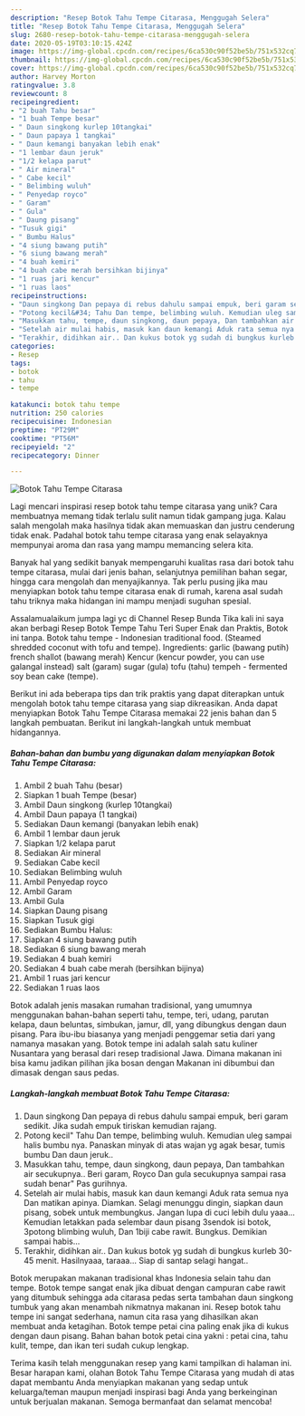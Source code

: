 ```yaml
---
description: "Resep Botok Tahu Tempe Citarasa, Menggugah Selera"
title: "Resep Botok Tahu Tempe Citarasa, Menggugah Selera"
slug: 2680-resep-botok-tahu-tempe-citarasa-menggugah-selera
date: 2020-05-19T03:10:15.424Z
image: https://img-global.cpcdn.com/recipes/6ca530c90f52be5b/751x532cq70/botok-tahu-tempe-citarasa-foto-resep-utama.jpg
thumbnail: https://img-global.cpcdn.com/recipes/6ca530c90f52be5b/751x532cq70/botok-tahu-tempe-citarasa-foto-resep-utama.jpg
cover: https://img-global.cpcdn.com/recipes/6ca530c90f52be5b/751x532cq70/botok-tahu-tempe-citarasa-foto-resep-utama.jpg
author: Harvey Morton
ratingvalue: 3.8
reviewcount: 8
recipeingredient:
- "2 buah Tahu besar"
- "1 buah Tempe besar"
- " Daun singkong kurlep 10tangkai"
- " Daun papaya 1 tangkai"
- " Daun kemangi banyakan lebih enak"
- "1 lembar daun jeruk"
- "1/2 kelapa parut"
- " Air mineral"
- " Cabe kecil"
- " Belimbing wuluh"
- " Penyedap royco"
- " Garam"
- " Gula"
- " Daung pisang"
- "Tusuk gigi"
- " Bumbu Halus"
- "4 siung bawang putih"
- "6 siung bawang merah"
- "4 buah kemiri"
- "4 buah cabe merah bersihkan bijinya"
- "1 ruas jari kencur"
- "1 ruas laos"
recipeinstructions:
- "Daun singkong Dan pepaya di rebus dahulu sampai empuk, beri garam sedikit. Jika sudah empuk tiriskan kemudian rajang."
- "Potong kecil&#34; Tahu Dan tempe, belimbing wuluh. Kemudian uleg sampai halis bumbu nya. Panaskan minyak di atas wajan yg agak besar, tumis bumbu Dan daun jeruk.."
- "Masukkan tahu, tempe, daun singkong, daun pepaya, Dan tambahkan air secukupnya.. Beri garam, Royco Dan gula secukupnya sampai rasa sudah benar&#34; Pas gurihnya."
- "Setelah air mulai habis, masuk kan daun kemangi Aduk rata semua nya Dan matikan apinya. Diamkan. Selagi menunggu dingin, siapkan daun pisang, sobek untuk membungkus. Jangan lupa di cuci lebih dulu yaaa... Kemudian letakkan pada selembar daun pisang 3sendok isi botok, 3potong blimbing wuluh, Dan 1biji cabe rawit. Bungkus. Demikian sampai habis..."
- "Terakhir, didihkan air.. Dan kukus botok yg sudah di bungkus kurleb 30-45 menit. Hasilnyaaa, taraaa... Siap di santap selagi hangat.."
categories:
- Resep
tags:
- botok
- tahu
- tempe

katakunci: botok tahu tempe 
nutrition: 250 calories
recipecuisine: Indonesian
preptime: "PT29M"
cooktime: "PT56M"
recipeyield: "2"
recipecategory: Dinner

---
```



![Botok Tahu Tempe Citarasa](https://img-global.cpcdn.com/recipes/6ca530c90f52be5b/751x532cq70/botok-tahu-tempe-citarasa-foto-resep-utama.jpg)

Lagi mencari inspirasi resep botok tahu tempe citarasa yang unik? Cara membuatnya memang tidak terlalu sulit namun tidak gampang juga. Kalau salah mengolah maka hasilnya tidak akan memuaskan dan justru cenderung tidak enak. Padahal botok tahu tempe citarasa yang enak selayaknya mempunyai aroma dan rasa yang mampu memancing selera kita.

Banyak hal yang sedikit banyak mempengaruhi kualitas rasa dari botok tahu tempe citarasa, mulai dari jenis bahan, selanjutnya pemilihan bahan segar, hingga cara mengolah dan menyajikannya. Tak perlu pusing jika mau menyiapkan botok tahu tempe citarasa enak di rumah, karena asal sudah tahu triknya maka hidangan ini mampu menjadi suguhan spesial.

Assalamualaikum jumpa lagi yc di Channel Resep Bunda Tika kali ini saya akan berbagi Resep Botok Tempe Tahu Teri Super Enak dan Praktis, Botok ini tanpa. Botok tahu tempe - Indonesian traditional food. (Steamed shredded coconut with tofu and tempe). Ingredients: garlic (bawang putih) french shallot (bawang merah) Kencur (kencur powder, you can use galangal instead) salt (garam) sugar (gula) tofu (tahu) tempeh - fermented soy bean cake (tempe).


Berikut ini ada beberapa tips dan trik praktis yang dapat diterapkan untuk mengolah botok tahu tempe citarasa yang siap dikreasikan. Anda dapat menyiapkan Botok Tahu Tempe Citarasa memakai 22 jenis bahan dan 5 langkah pembuatan. Berikut ini langkah-langkah untuk membuat hidangannya.

<!--inarticleads1-->

##### Bahan-bahan dan bumbu yang digunakan dalam menyiapkan Botok Tahu Tempe Citarasa:

1. Ambil 2 buah Tahu (besar)
1. Siapkan 1 buah Tempe (besar)
1. Ambil  Daun singkong (kurlep 10tangkai)
1. Ambil  Daun papaya (1 tangkai)
1. Sediakan  Daun kemangi (banyakan lebih enak)
1. Ambil 1 lembar daun jeruk
1. Siapkan 1/2 kelapa parut
1. Sediakan  Air mineral
1. Sediakan  Cabe kecil
1. Sediakan  Belimbing wuluh
1. Ambil  Penyedap royco
1. Ambil  Garam
1. Ambil  Gula
1. Siapkan  Daung pisang
1. Siapkan Tusuk gigi
1. Sediakan  Bumbu Halus:
1. Siapkan 4 siung bawang putih
1. Sediakan 6 siung bawang merah
1. Sediakan 4 buah kemiri
1. Sediakan 4 buah cabe merah (bersihkan bijinya)
1. Ambil 1 ruas jari kencur
1. Sediakan 1 ruas laos


Botok adalah jenis masakan rumahan tradisional, yang umumnya menggunakan bahan-bahan seperti tahu, tempe, teri, udang, parutan kelapa, daun beluntas, simbukan, jamur, dll, yang dibungkus dengan daun pisang. Para ibu-ibu biasanya yang menjadi penggemar setia dari yang namanya masakan yang. Botok tempe ini adalah salah satu kuliner Nusantara yang berasal dari resep tradisional Jawa. Dimana makanan ini bisa kamu jadikan pilihan jika bosan dengan Makanan ini dibumbui dan dimasak dengan saus pedas. 

<!--inarticleads2-->

##### Langkah-langkah membuat Botok Tahu Tempe Citarasa:

1. Daun singkong Dan pepaya di rebus dahulu sampai empuk, beri garam sedikit. Jika sudah empuk tiriskan kemudian rajang.
1. Potong kecil&#34; Tahu Dan tempe, belimbing wuluh. Kemudian uleg sampai halis bumbu nya. Panaskan minyak di atas wajan yg agak besar, tumis bumbu Dan daun jeruk..
1. Masukkan tahu, tempe, daun singkong, daun pepaya, Dan tambahkan air secukupnya.. Beri garam, Royco Dan gula secukupnya sampai rasa sudah benar&#34; Pas gurihnya.
1. Setelah air mulai habis, masuk kan daun kemangi Aduk rata semua nya Dan matikan apinya. Diamkan. Selagi menunggu dingin, siapkan daun pisang, sobek untuk membungkus. Jangan lupa di cuci lebih dulu yaaa... Kemudian letakkan pada selembar daun pisang 3sendok isi botok, 3potong blimbing wuluh, Dan 1biji cabe rawit. Bungkus. Demikian sampai habis...
1. Terakhir, didihkan air.. Dan kukus botok yg sudah di bungkus kurleb 30-45 menit. Hasilnyaaa, taraaa... Siap di santap selagi hangat..


Botok merupakan makanan tradisional khas Indonesia selain tahu dan tempe. Botok tempe sangat enak jika dibuat dengan campuran cabe rawit yang ditumbuk sehingga ada citarasa pedas serta tambahan daun singkong tumbuk yang akan menambah nikmatnya makanan ini. Resep botok tahu tempe ini sangat sederhana, namun cita rasa yang dihasilkan akan membuat anda ketagihan. Botok tempe petai cina paling enak jika di kukus dengan daun pisang. Bahan bahan botok petai cina yakni : petai cina, tahu kulit, tempe, dan ikan teri sudah cukup lengkap. 

Terima kasih telah menggunakan resep yang kami tampilkan di halaman ini. Besar harapan kami, olahan Botok Tahu Tempe Citarasa yang mudah di atas dapat membantu Anda menyiapkan makanan yang sedap untuk keluarga/teman maupun menjadi inspirasi bagi Anda yang berkeinginan untuk berjualan makanan. Semoga bermanfaat dan selamat mencoba!
